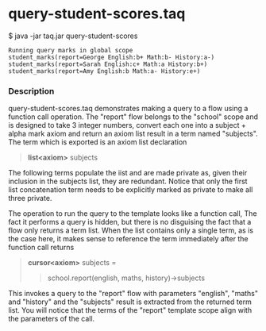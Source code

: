 # query-student-scores.taq

$ java -jar taq.jar query-student-scores
```
Running query marks in global scope 
student_marks(report=George English:b+ Math:b- History:a-)
student_marks(report=Sarah English:c+ Math:a History:b+)
student_marks(report=Amy English:b Math:a- History:e+)
```
### Description

query-student-scores.taq demonstrates making a query to a flow using a function call operation. 
The "report" flow belongs to the "school" scope and is designed to take 3 integer 
numbers, convert each one into a subject + alpha mark axiom and return an axiom list result in 
a term named "subjects". The term which is exported is an axiom list declaration

> **list\<axiom\>** subjects

The following terms populate the iist and are made private as, given their inclusion in the 
subjects list, they are redundant. Notice that only the first list concatenation 
term needs to be explicitly marked as private to make all three private.

The operation to run the query to the template looks like a function call, The fact 
it performs a query is hidden, but there is no disguising the fact that a flow 
only returns a term list. When the list contains only a single term, as is the case 
here, it makes sense to reference the term immediately after the function call returns

> **cursor\<axiom\>** subjects = 
>
>> school.report(english, maths, history)-\>subjects

This invokes a query to the "report" flow with parameters "english", "maths" and "history" 
and the "subjects" result is extracted from the returned term list. You will notice that the 
terms of the "report" template scope align with the parameters of the call.
